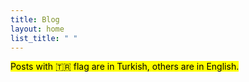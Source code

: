 ```yaml
---
title: Blog
layout: home
list_title: " "
---
```


<!-- markdownlint-disable-next-line -->
<mark>Posts with 🇹🇷 flag are in Turkish, others are in English.</mark>
